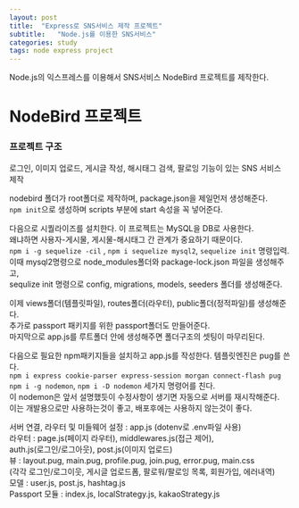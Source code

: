 ```yaml
---
layout: post
title:  "Express로 SNS서비스 제작 프로젝트"
subtitle:   "Node.js를 이용한 SNS서비스"
categories: study
tags: node express project
---
```


Node.js의 익스프레스를 이용해서 SNS서비스 NodeBird 프로젝트를 제작한다.

# NodeBird 프로젝트

### 프로젝트 구조

로그인, 이미지 업로드, 게시글 작성, 해시태그 검색, 팔로잉 기능이 있는 SNS 서비스 제작  

nodebird 폴더가 root폴더로 제작하며, package.json을 제일먼저 생성해준다.  
`npm init`으로 생성하며 scripts 부분에 start 속성을 꼭 넣어준다.  

다음으로 시퀄라이즈를 설치한다. 이 프로젝트는 MySQL을 DB로 사용한다.  
왜냐하면 사용자-게시물, 게시물-해시태그 간 관계가 중요하기 때문이다.  
`npm i -g sequelize -cil` , `npm i sequelize mysql2`, `sequelize init` 명령입력.  
이때 mysql2명령으로 node_modules폴더와 package-lock.json 파일을 생성해주고,  
sequlize init 명령으로 config, migrations, models, seeders 폴더를 생성해준다.  

이제 views폴더(템플릿파일), routes폴더(라우터), public폴더(정적파일)를 생성해준다.  
추가로 passport 패키지를 위한 passport폴더도 만들어준다.  
마지막으로 app.js를 루트폴더 안에 생성해주면 폴더구조의 셋팅이 마무리된다.  

다음으로 필요한 npm패키지들을 설치하고 app.js를 작성한다. 템플릿엔진은 pug를 쓴다.  
`npm i express cookie-parser express-session morgan connect-flash pug`  
`npm i -g nodemon`, `npm i -D nodemon` 세가지 명령어를 친다.  
이 nodemon은 앞서 설명했듯이 수정사항이 생기면 자동으로 서버를 재시작해준다.  
이는 개발용으로만 사용하는것이 좋고, 배포후에는 사용하지 않는것이 좋다.  

서버 연결, 라우터 및 미들웨어 설정 : app.js (dotenv로 .env파일 사용)  
라우터 : page.js(페이지 라우터), middlewares.js(접근 제어),  
        auth.js(로그인/로그아웃), post.js(이미지 업로드)  
뷰 : layout.pug, main.pug, profile.pug, join.pug, error.pug, main.css  
(각각 로그인/로그이웃, 게시글 업로드폼, 팔로워/팔로잉 목록, 회원가입, 에러내역)  
모델 : user.js, post.js, hashtag.js  
Passport 모듈 : index.js, localStrategy.js, kakaoStrategy.js  

